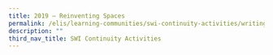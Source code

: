 ```yaml
---
title: 2019 — Reinventing Spaces
permalink: /elis/learning-communities/swi-continuity-activities/writing-marathon-re-inventing-spaces/
description: ""
third_nav_title: SWI Continuity Activities
---
```

